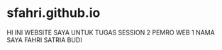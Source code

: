# sfahri.github.io

HI INI WEBSITE SAYA UNTUK TUGAS SESSION 2 PEMRO WEB 1
NAMA SAYA FAHRI SATRIA BUDI 
